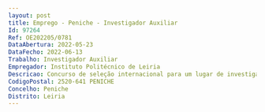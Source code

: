 ```yaml
--- 
layout: post
title: Emprego - Peniche - Investigador Auxiliar
Id: 97264
Ref: OE202205/0781
DataAbertura: 2022-05-23
DataFecho: 2022-06-13
Trabalho: Investigador Auxiliar
Empregador: Instituto Politécnico de Leiria
Descricao: Concurso de seleção internacional para um lugar de investigador a auxiliar para o exercício de atividades deinvestigação na área científica de Gestão e Planeamento do Turismo, em regime de contrato detrabalho em funções públicas a termo resolutivo certo pelo prazo de três anos, automaticamenterenovável por períodos de um ano até à duração máxima de seis anos, com vista ao desenvolvimentode atividades de investigação no CiTUR nas suas linhas temáticas  “Território e destinosturísticos” e “Planeamento e Gestão de Produtos Turísticos e da Animação”.
CodigoPostal: 2520-641 PENICHE
Concelho: Peniche
Distrito: Leiria
--- 
```

